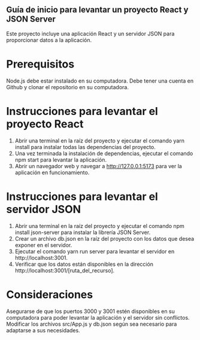 ## Guía de inicio para levantar un proyecto React y JSON Server
Este proyecto incluye una aplicación React y un servidor JSON para proporcionar datos a la aplicación.

# Prerequisitos
Node.js debe estar instalado en su computadora.
Debe tener una cuenta en Github y clonar el repositorio en su computadora.

# Instrucciones para levantar el proyecto React
1. Abrir una terminal en la raíz del proyecto y ejecutar el comando yarn install para instalar todas las dependencias del proyecto.
2. Una vez terminada la instalación de dependencias, ejecutar el comando npm start para levantar la aplicación.
3. Abrir un navegador web y navegar a http://127.0.0.1:5173 para ver la aplicación en funcionamiento.

# Instrucciones para levantar el servidor JSON
1. Abrir una terminal en la raíz del proyecto y ejecutar el comando npm install json-server para instalar la librería JSON Server.
2. Crear un archivo db.json en la raíz del proyecto con los datos que desea exponer en el servidor.
3. Ejecutar el comando yarn run server para levantar el servidor en http://localhost:3001.
4. Verificar que los datos están disponibles en la dirección http://localhost:3001/[ruta_del_recurso].

# Consideraciones
Asegurarse de que los puertos 3000 y 3001 estén disponibles en su computadora para poder levantar la aplicación y el servidor sin conflictos.
Modificar los archivos src/App.js y db.json según sea necesario para adaptarse a sus necesidades.
